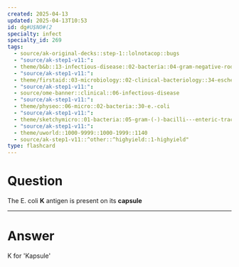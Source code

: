 ```yaml
---
created: 2025-04-13
updated: 2025-04-13T10:53
id: dg#U$NO#(2
specialty: infect
specialty_id: 269
tags:
  - source/ak-original-decks::step-1::lolnotacop::bugs
  - "source/ak-step1-v11:": 
  - theme/b&b::13-infectious-disease::02-bacteria::04-gram-negative-rods
  - "source/ak-step1-v11:": 
  - theme/firstaid::03-microbiology::02-clinical-bacteriology::34-escherichia-coli
  - "source/ak-step1-v11:": 
  - source/ome-banner::clinical::06-infectious-disease
  - "source/ak-step1-v11:": 
  - theme/physeo::06-micro::02-bacteria::30-e.-coli
  - "source/ak-step1-v11:": 
  - theme/sketchymicro::01-bacteria::05-gram-(-)-bacilli---enteric-tract::05-escherichia-coli-(etec,-ehec)
  - "source/ak-step1-v11:": 
  - theme/uworld::1000-9999::1000-1999::1140
  - source/ak-step1-v11::^other::^highyield::1-highyield"
type: flashcard
---
```


# Question
The E. coli **K** antigen is present on its **capsule**

---

# Answer
K for 'Kapsule'